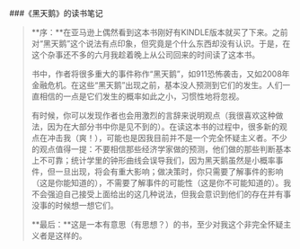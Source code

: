 ###《黑天鹅》的读书笔记
>**序：**在亚马逊上偶然看到这本书刚好有KINDLE版本就买了下来。之前对“黑天鹅”这个说法有点印象，但究竟是个什么东西却没有认识。于是，在这个杂事还不多的六月我趁着晚上从公司回来的时间读了这本书。
>
>书中，作者将很多重大的事件称作“黑天鹅”，如911恐怖袭击，又如2008年金融危机。在这些“黑天鹅”出现之前，基本没人预测到它们的发生。人们一直相信的一点是它们发生的概率如此之小，习惯性地将忽视。
>
>有时候，你可以发现作者也会用激烈的言辞来说明观点（我很喜欢这种做法，因为在大部分书中你是见不到的）。在读这本书的过程中，很多新的观点在冲击我（爽！），可能也是因我目前并不是一个完全怀疑主义者。不少的观点值得一提：不要相信那些经济学家做的预测，他们做的那些判断基本上不可靠；统计学里的钟形曲线会误导我们，因为黑天鹅虽然是小概率事件，但一旦出现，将会有重大影响；做决策时，你只需要了解事件的影响（这是你能知道的），不需要了解事件的可能性（这是你不可能知道的）。我不会强迫自己接受上面给出的这几种说法，但我会意识到他们的存在并有事没事的时候想一想它们。
>
>**最后：**这是一本有意思（有思想？）的书，至少对我这个非完全怀疑主义者是这样的。